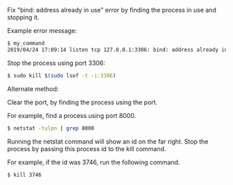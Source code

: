 Fix "bind: address already in use" error by finding the process in use and stopping it.

Example error message:
```bash
$ my_command
2019/04/24 17:09:14 listen tcp 127.0.0.1:3306: bind: address already in use
```
Stop the process using port 3306:
```bash
$ sudo kill $(sudo lsof -t -i:3306)
```
Alternate method:

Clear the port, by finding the process using the port.

For example, find a process using port 8000.
```bash
$ netstat -tulpn | grep 8000
```
Running the netstat command will show an id on the far right. Stop the process by passing this process id to the kill command.

For example, if the id was 3746, run the following command.
```bash
$ kill 3746
```